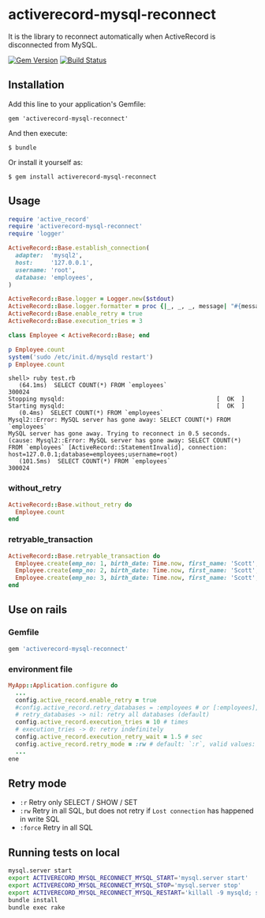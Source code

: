 # activerecord-mysql-reconnect

It is the library to reconnect automatically when ActiveRecord is disconnected from MySQL.

[![Gem Version](https://badge.fury.io/rb/activerecord-mysql-reconnect.png)](http://badge.fury.io/rb/activerecord-mysql-reconnect)
[![Build Status](https://drone.io/bitbucket.org/winebarrel/activerecord-mysql-reconnect/status.png)](https://drone.io/bitbucket.org/winebarrel/activerecord-mysql-reconnect/latest)

## Installation

Add this line to your application's Gemfile:

    gem 'activerecord-mysql-reconnect'

And then execute:

    $ bundle

Or install it yourself as:

    $ gem install activerecord-mysql-reconnect

## Usage

```ruby
require 'active_record'
require 'activerecord-mysql-reconnect'
require 'logger'

ActiveRecord::Base.establish_connection(
  adapter:  'mysql2',
  host:     '127.0.0.1',
  username: 'root',
  database: 'employees',
)

ActiveRecord::Base.logger = Logger.new($stdout)
ActiveRecord::Base.logger.formatter = proc {|_, _, _, message| "#{message}\n" }
ActiveRecord::Base.enable_retry = true
ActiveRecord::Base.execution_tries = 3

class Employee < ActiveRecord::Base; end

p Employee.count
system('sudo /etc/init.d/mysqld restart')
p Employee.count
```

```
shell> ruby test.rb
   (64.1ms)  SELECT COUNT(*) FROM `employees`
300024
Stopping mysqld:                                           [  OK  ]
Starting mysqld:                                           [  OK  ]
   (0.4ms)  SELECT COUNT(*) FROM `employees`
Mysql2::Error: MySQL server has gone away: SELECT COUNT(*) FROM `employees`
MySQL server has gone away. Trying to reconnect in 0.5 seconds. (cause: Mysql2::Error: MySQL server has gone away: SELECT COUNT(*) FROM `employees` [ActiveRecord::StatementInvalid], connection: host=127.0.0.1;database=employees;username=root)
   (101.5ms)  SELECT COUNT(*) FROM `employees`
300024
```

### without_retry

```ruby
ActiveRecord::Base.without_retry do
  Employee.count
end
```

### retryable_transaction

```ruby
ActiveRecord::Base.retryable_transaction do
  Employee.create(emp_no: 1, birth_date: Time.now, first_name: 'Scott', last_name: 'Tiger', hire_date: Time.now)
  Employee.create(emp_no: 2, birth_date: Time.now, first_name: 'Scott', last_name: 'Tiger', hire_date: Time.now)
  Employee.create(emp_no: 3, birth_date: Time.now, first_name: 'Scott', last_name: 'Tiger', hire_date: Time.now)
end
```

## Use on rails

### Gemfile

```ruby
gem 'activerecord-mysql-reconnect'
```

### environment file

```ruby
MyApp::Application.configure do
  ...
  config.active_record.enable_retry = true
  #config.active_record.retry_databases = :employees # or [:employees], ['employees', 'localhost:test', '192.168.1.1:users']
  # retry_databases -> nil: retry all databases (default)
  config.active_record.execution_tries = 10 # times
  # execution_tries -> 0: retry indefinitely
  config.active_record.execution_retry_wait = 1.5 # sec
  config.active_record.retry_mode = :rw # default: `:r`, valid values: `:r`, `:rw`, `:force`
  ...
ene
```

## Retry mode

* `:r`      Retry only SELECT / SHOW / SET
* `:rw`     Retry in all SQL, but does not retry if `Lost connection` has happened in write SQL
* `:force`  Retry in all SQL

## Running tests on local

```sh
mysql.server start
export ACTIVERECORD_MYSQL_RECONNECT_MYSQL_START='mysql.server start'
export ACTIVERECORD_MYSQL_RECONNECT_MYSQL_STOP='mysql.server stop'
export ACTIVERECORD_MYSQL_RECONNECT_MYSQL_RESTART='killall -9 mysqld; sleep 3; mysql.server restart; true'
bundle install
bundle exec rake
```
